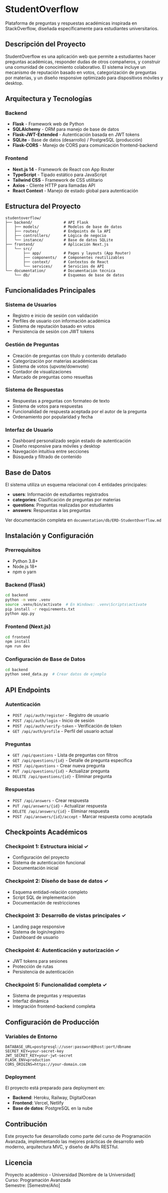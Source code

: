 # StudentOverflow

Plataforma de preguntas y respuestas académicas inspirada en StackOverflow, diseñada específicamente para estudiantes universitarios.

## Descripción del Proyecto

StudentOverflow es una aplicación web que permite a estudiantes hacer preguntas académicas, responder dudas de otros compañeros, y construir una comunidad de conocimiento colaborativo. El sistema incluye un mecanismo de reputación basado en votos, categorización de preguntas por materias, y un diseño responsive optimizado para dispositivos móviles y desktop.

## Arquitectura y Tecnologías

### Backend

- **Flask** - Framework web de Python
- **SQLAlchemy** - ORM para manejo de base de datos
- **Flask-JWT-Extended** - Autenticación basada en JWT tokens
- **SQLite** - Base de datos (desarrollo) / PostgreSQL (producción)
- **Flask-CORS** - Manejo de CORS para comunicación frontend-backend

### Frontend

- **Next.js 14** - Framework de React con App Router
- **TypeScript** - Tipado estático para JavaScript
- **Tailwind CSS** - Framework de CSS utilitario
- **Axios** - Cliente HTTP para llamadas API
- **React Context** - Manejo de estado global para autenticación

## Estructura del Proyecto

```
studentoverflow/
├── backend/              # API Flask
│   ├── models/           # Modelos de base de datos
│   ├── routes/           # Endpoints de la API
│   ├── controllers/      # Lógica de negocio
│   └── instance/         # Base de datos SQLite
├── frontend/             # Aplicación Next.js
│   └── src/
│       ├── app/          # Pages y layouts (App Router)
│       ├── components/   # Componentes reutilizables
│       ├── context/      # Contextos de React
│       └── services/     # Servicios de API
└── documentation/        # Documentación técnica
    └── db/               # Esquemas de base de datos
```

## Funcionalidades Principales

### Sistema de Usuarios

- Registro e inicio de sesión con validación
- Perfiles de usuario con información académica
- Sistema de reputación basado en votos
- Persistencia de sesión con JWT tokens

### Gestión de Preguntas

- Creación de preguntas con título y contenido detallado
- Categorización por materias académicas
- Sistema de votos (upvote/downvote)
- Contador de visualizaciones
- Marcado de preguntas como resueltas

### Sistema de Respuestas

- Respuestas a preguntas con formateo de texto
- Sistema de votos para respuestas
- Funcionalidad de respuesta aceptada por el autor de la pregunta
- Ordenamiento por popularidad y fecha

### Interfaz de Usuario

- Dashboard personalizado según estado de autenticación
- Diseño responsive para móviles y desktop
- Navegación intuitiva entre secciones
- Búsqueda y filtrado de contenido

## Base de Datos

El sistema utiliza un esquema relacional con 4 entidades principales:

- **users**: Información de estudiantes registrados
- **categories**: Clasificación de preguntas por materias
- **questions**: Preguntas realizadas por estudiantes
- **answers**: Respuestas a las preguntas

Ver documentación completa en `documentation/db/ERD-StudentOverflow.md`

## Instalación y Configuración

### Prerrequisitos

- Python 3.8+
- Node.js 18+
- npm o yarn

### Backend (Flask)

```bash
cd backend
python -m venv .venv
source .venv/bin/activate  # En Windows: .venv\Scripts\activate
pip install -r requirements.txt
python app.py
```

### Frontend (Next.js)

```bash
cd frontend
npm install
npm run dev
```

### Configuración de Base de Datos

```bash
cd backend
python seed_data.py  # Crear datos de ejemplo
```

## API Endpoints

### Autenticación

- `POST /api/auth/register` - Registro de usuario
- `POST /api/auth/login` - Inicio de sesión
- `POST /api/auth/verify-token` - Verificación de token
- `GET /api/auth/profile` - Perfil del usuario actual

### Preguntas

- `GET /api/questions` - Lista de preguntas con filtros
- `GET /api/questions/{id}` - Detalle de pregunta específica
- `POST /api/questions` - Crear nueva pregunta
- `PUT /api/questions/{id}` - Actualizar pregunta
- `DELETE /api/questions/{id}` - Eliminar pregunta

### Respuestas

- `POST /api/answers` - Crear respuesta
- `PUT /api/answers/{id}` - Actualizar respuesta
- `DELETE /api/answers/{id}` - Eliminar respuesta
- `POST /api/answers/{id}/accept` - Marcar respuesta como aceptada

## Checkpoints Académicos

### Checkpoint 1: Estructura inicial ✓

- Configuración del proyecto
- Sistema de autenticación funcional
- Documentación inicial

### Checkpoint 2: Diseño de base de datos ✓

- Esquema entidad-relación completo
- Script SQL de implementación
- Documentación de restricciones

### Checkpoint 3: Desarrollo de vistas principales ✓

- Landing page responsive
- Sistema de login/registro
- Dashboard de usuario

### Checkpoint 4: Autenticación y autorización ✓

- JWT tokens para sesiones
- Protección de rutas
- Persistencia de autenticación

### Checkpoint 5: Funcionalidad completa ✓

- Sistema de preguntas y respuestas
- Interfaz dinámica
- Integración frontend-backend completa

## Configuración de Producción

### Variables de Entorno

```env
DATABASE_URL=postgresql://user:password@host:port/dbname
SECRET_KEY=your-secret-key
JWT_SECRET_KEY=your-jwt-secret
FLASK_ENV=production
CORS_ORIGINS=https://your-domain.com
```

### Deployment

El proyecto está preparado para deployment en:

- **Backend**: Heroku, Railway, DigitalOcean
- **Frontend**: Vercel, Netlify
- **Base de datos**: PostgreSQL en la nube

## Contribución

Este proyecto fue desarrollado como parte del curso de Programación Avanzada, implementando las mejores prácticas de desarrollo web moderno, arquitectura MVC, y diseño de APIs RESTful.

## Licencia

Proyecto académico - Universidad [Nombre de la Universidad]  
Curso: Programación Avanzada  
Semestre: [Semestre/Año]
